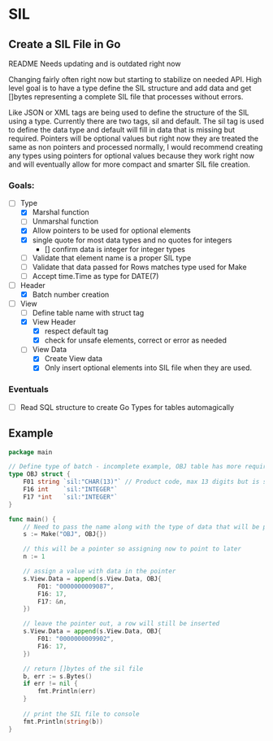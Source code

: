 # SIL

## Create a SIL File in Go

README Needs updating and is outdated right now

Changing fairly often right now but starting to stabilize on needed API. 
High level goal is to have a type define the SIL structure and add data and get []bytes representing a complete SIL file that processes without errors.

Like JSON or XML tags are being used to define the structure of the SIL using a type. Currently there are two tags, sil and default. The sil tag is used to define the data type and default will fill in data that is missing but required. Pointers will be optional values but right now they are treated the same as non pointers and processed normally, I would recommend creating any types using pointers for optional values because they work right now and will eventually allow for more compact and smarter SIL file creation.

### Goals:
- [ ] Type
	- [x] Marshal function
	- [ ] Unmarshal function
	- [x] Allow pointers to be used for optional elements
	- [x] single quote for most data types and no quotes for integers
		- [] confirm data is integer for integer types
	- [ ] Validate that element name is a proper SIL type
	- [ ] Validate that data passed for Rows matches type used for Make
	- [ ] Accept time.Time as type for DATE(7)
- [ ] Header
	- [x] Batch number creation
- [ ] View
	- [ ] Define table name with struct tag
	- [x] View Header
		- [x] respect default tag
		- [x] check for unsafe elements, correct or error as needed
	- [ ] View Data
		- [x] Create View data
		- [x] Only insert optional elements into SIL file when they are used.

### Eventuals
- [ ] Read SQL structure to create Go Types for tables automagically


## Example

```Go
package main

// Define type of batch - incomplete example, OBJ table has more required fields
type OBJ struct {
	F01 string `sil:"CHAR(13)"` // Product code, max 13 digits but is stored as text in LOC
	F16 int    `sil:"INTEGER"`
	F17 *int   `sil:"INTEGER"`
}

func main() {
	// Need to pass the name along with the type of data that will be passed
	s := Make("OBJ", OBJ{})

	// this will be a pointer so assigning now to point to later
	n := 1

	// assign a value with data in the pointer
	s.View.Data = append(s.View.Data, OBJ{
		F01: "0000000009087",
		F16: 17,
		F17: &n,
	})

	// leave the pointer out, a row will still be inserted
	s.View.Data = append(s.View.Data, OBJ{
		F01: "0000000009902",
		F16: 17,
	})

	// return []bytes of the sil file
	b, err := s.Bytes()
	if err != nil {
		fmt.Println(err)
	}
	
	// print the SIL file to console
	fmt.Println(string(b))
}
```